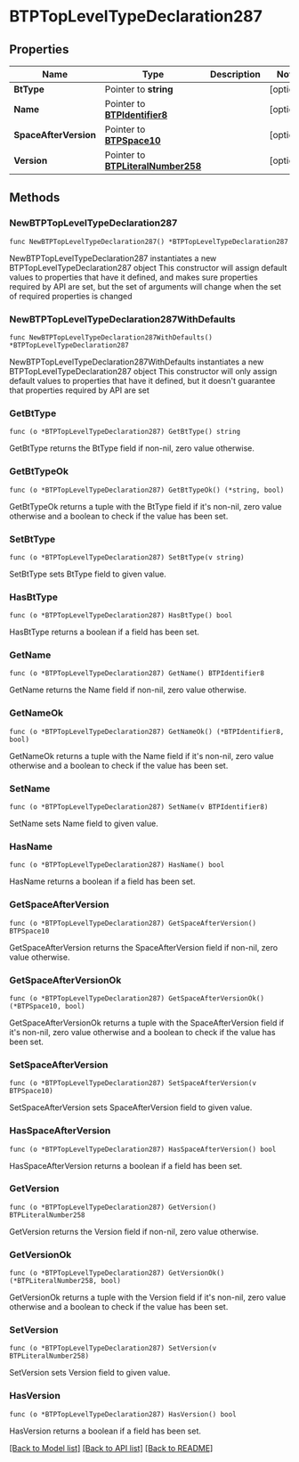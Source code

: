# BTPTopLevelTypeDeclaration287

## Properties

Name | Type | Description | Notes
------------ | ------------- | ------------- | -------------
**BtType** | Pointer to **string** |  | [optional] 
**Name** | Pointer to [**BTPIdentifier8**](BTPIdentifier8.md) |  | [optional] 
**SpaceAfterVersion** | Pointer to [**BTPSpace10**](BTPSpace10.md) |  | [optional] 
**Version** | Pointer to [**BTPLiteralNumber258**](BTPLiteralNumber258.md) |  | [optional] 

## Methods

### NewBTPTopLevelTypeDeclaration287

`func NewBTPTopLevelTypeDeclaration287() *BTPTopLevelTypeDeclaration287`

NewBTPTopLevelTypeDeclaration287 instantiates a new BTPTopLevelTypeDeclaration287 object
This constructor will assign default values to properties that have it defined,
and makes sure properties required by API are set, but the set of arguments
will change when the set of required properties is changed

### NewBTPTopLevelTypeDeclaration287WithDefaults

`func NewBTPTopLevelTypeDeclaration287WithDefaults() *BTPTopLevelTypeDeclaration287`

NewBTPTopLevelTypeDeclaration287WithDefaults instantiates a new BTPTopLevelTypeDeclaration287 object
This constructor will only assign default values to properties that have it defined,
but it doesn't guarantee that properties required by API are set

### GetBtType

`func (o *BTPTopLevelTypeDeclaration287) GetBtType() string`

GetBtType returns the BtType field if non-nil, zero value otherwise.

### GetBtTypeOk

`func (o *BTPTopLevelTypeDeclaration287) GetBtTypeOk() (*string, bool)`

GetBtTypeOk returns a tuple with the BtType field if it's non-nil, zero value otherwise
and a boolean to check if the value has been set.

### SetBtType

`func (o *BTPTopLevelTypeDeclaration287) SetBtType(v string)`

SetBtType sets BtType field to given value.

### HasBtType

`func (o *BTPTopLevelTypeDeclaration287) HasBtType() bool`

HasBtType returns a boolean if a field has been set.

### GetName

`func (o *BTPTopLevelTypeDeclaration287) GetName() BTPIdentifier8`

GetName returns the Name field if non-nil, zero value otherwise.

### GetNameOk

`func (o *BTPTopLevelTypeDeclaration287) GetNameOk() (*BTPIdentifier8, bool)`

GetNameOk returns a tuple with the Name field if it's non-nil, zero value otherwise
and a boolean to check if the value has been set.

### SetName

`func (o *BTPTopLevelTypeDeclaration287) SetName(v BTPIdentifier8)`

SetName sets Name field to given value.

### HasName

`func (o *BTPTopLevelTypeDeclaration287) HasName() bool`

HasName returns a boolean if a field has been set.

### GetSpaceAfterVersion

`func (o *BTPTopLevelTypeDeclaration287) GetSpaceAfterVersion() BTPSpace10`

GetSpaceAfterVersion returns the SpaceAfterVersion field if non-nil, zero value otherwise.

### GetSpaceAfterVersionOk

`func (o *BTPTopLevelTypeDeclaration287) GetSpaceAfterVersionOk() (*BTPSpace10, bool)`

GetSpaceAfterVersionOk returns a tuple with the SpaceAfterVersion field if it's non-nil, zero value otherwise
and a boolean to check if the value has been set.

### SetSpaceAfterVersion

`func (o *BTPTopLevelTypeDeclaration287) SetSpaceAfterVersion(v BTPSpace10)`

SetSpaceAfterVersion sets SpaceAfterVersion field to given value.

### HasSpaceAfterVersion

`func (o *BTPTopLevelTypeDeclaration287) HasSpaceAfterVersion() bool`

HasSpaceAfterVersion returns a boolean if a field has been set.

### GetVersion

`func (o *BTPTopLevelTypeDeclaration287) GetVersion() BTPLiteralNumber258`

GetVersion returns the Version field if non-nil, zero value otherwise.

### GetVersionOk

`func (o *BTPTopLevelTypeDeclaration287) GetVersionOk() (*BTPLiteralNumber258, bool)`

GetVersionOk returns a tuple with the Version field if it's non-nil, zero value otherwise
and a boolean to check if the value has been set.

### SetVersion

`func (o *BTPTopLevelTypeDeclaration287) SetVersion(v BTPLiteralNumber258)`

SetVersion sets Version field to given value.

### HasVersion

`func (o *BTPTopLevelTypeDeclaration287) HasVersion() bool`

HasVersion returns a boolean if a field has been set.


[[Back to Model list]](../README.md#documentation-for-models) [[Back to API list]](../README.md#documentation-for-api-endpoints) [[Back to README]](../README.md)


